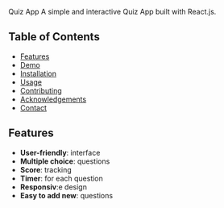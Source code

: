 Quiz App
A simple and interactive Quiz App built with React.js.
## Table of Contents
- [Features](#features)
- [Demo](#demo)
- [Installation](#installation)
- [Usage](#usage)
- [Contributing](#contributing)
- [Acknowledgements](#acknowledgements)
- [Contact](#contact)

## Features
- **User-friendly**: interface
- **Multiple choice**: questions
- **Score**: tracking
- **Timer**: for each question
- **Responsiv**:e design
- **Easy to add new**: questions


